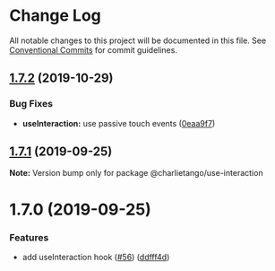 # Change Log

All notable changes to this project will be documented in this file.
See [Conventional Commits](https://conventionalcommits.org) for commit guidelines.

## [1.7.2](https://github.com/charlie-tango/hooks/compare/@charlietango/use-interaction@1.7.1...@charlietango/use-interaction@1.7.2) (2019-10-29)

### Bug Fixes

- **useInteraction:** use passive touch events ([0eaa9f7](https://github.com/charlie-tango/hooks/commit/0eaa9f7))

## [1.7.1](https://github.com/charlie-tango/hooks/compare/@charlietango/use-interaction@1.7.0...@charlietango/use-interaction@1.7.1) (2019-09-25)

**Note:** Version bump only for package @charlietango/use-interaction

# 1.7.0 (2019-09-25)

### Features

- add useInteraction hook ([#56](https://github.com/charlie-tango/hooks/issues/56)) ([ddfff4d](https://github.com/charlie-tango/hooks/commit/ddfff4d))
